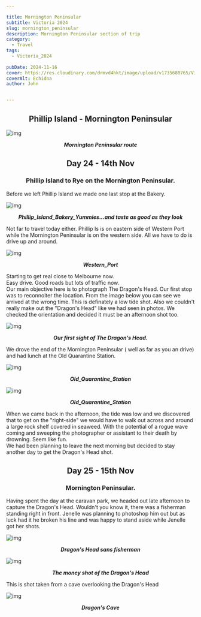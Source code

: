 ```yaml
---

title: Mornington Peninsular
subtitle: Victoria 2024
slug: mornington_peninsular
description: Mornington Peninsular section of trip
category:
  - Travel
tags:
  - Victoria_2024
  
pubDate: 2024-11-16
cover: https://res.cloudinary.com/drmvd4hkt/image/upload/v1735680765/Victoria_2024_Hero_Images/A_Hero_Echidna_Mornington_Peninsula_DSC8043_ftje5m.jpg
coverAlt: Echidna
author: John


---
```



<h2 style="text-align:center; "> Phillip Island - Mornington Peninsular </h2>

![img](../../Images/Mornington_Peninsular/Mornington_Peninsular_Map.jpg)
***<p style="text-align:center; ">Mornington Peninsular route </p>***

<h2 style="text-align:center; "> Day 24 - 14th Nov</h2>

<h3 style="text-align:center; "> Phillip Island to Rye on the Mornington Peninsular. </h3>


Before we left Phillip Island we made one last stop at the Bakery. 

![img](../../Images/Phillip_Island/Phillip_Island_Bakery_Yummies_IMG_6246.jpg)
***<p style="text-align:center; "> Phillip_Island_Bakery_Yummies...and taste as good as they look</p>*** 

Not far to travel today either. Phillip Is is on eastern side of Western Port while the Mornington Peninsular is on the western side. All we have to do is drive up and around.

![img](../../Images/Phillip_Island/Phillip_Island_Western_Port_IMG_6159.jpg)
***<p style="text-align:center; "> Western_Port </p>*** 

Starting to get real close to Melbourne now. 
<br />
Easy drive. Good roads but lots of traffic now.
<br />
Our main objective here is to photograph The Dragon's Head. Our first stop was to reconnoiter the location. From the image below you can see we arrived at the wrong time. This is definately a low tide shot. Also we couldn't really make out the "Dragon's Head" like we had seen in photos. We checked the orientation and decided it must be an afternoon shot too.  


![img](../../Images/Mornington_Peninsular/Dragons_Head_Mornington_Peninsular_DSC8026.jpg)
***<p style="text-align:center; "> Our first sight of The Dragon's Head. </p>*** 

 
We drove the end of the Mornington Peninsular ( well as far as you an drive) and had lunch at the Old Quarantine Station. 

![img](../../Images/Mornington_Peninsular/Old_Quarantine_Station_Mornington_Peninsular_1_.jpg)
***<p style="text-align:center; "> Old_Quarantine_Station</p>*** 

![img](../../Images/Mornington_Peninsular/Old_Quarantine_Station_Mornington_Peninsular_2_P1064977.jpg)
 ***<p style="text-align:center;"> Old_Quarantine_Station </p>*** 


When we came back in the afternoon, the tide was low and we discovered that to get on the "right-side" we would have to walk out across and around a large rock shelf covered in seaweed. With the potential of a rogue wave coming and sweeping the photographer or assistant to their death by drowning. Seem like fun.
<br />
We had been planning to leave the next morning but decided to stay another day to get the Dragon's Head shot.

<h2 style="text-align:center; "> Day 25 - 15th Nov</h2>

<h3 style="text-align:center; "> Mornington Peninsular. </h3>

Having spent the day at the caravan park, we headed out late afternoon to capture the Dragon's Head. Wouldn't you know it, there was a fisherman standing right in front. Jenelle was planning to photoshop him out but as luck had it he broken his line and was happy to stand aside while Jenelle got her shots.

![img](../../Images/Mornington_Peninsular/Dragons_Head_Rock_Mornington_Peninsular_DSC8109-Edit-Edit.jpg)
***<p style="text-align:center; "> Dragon's Head sans fisherman</p>*** 

![img](../../Images/Mornington_Peninsular/Dragons_Head_Rock_Mornington_Peninsular_DSC8122-Edit-Edit-Edit-Edit.jpg)
***<p style="text-align:center; "> The money shot of the Dragon's Head </p>*** 

This is shot taken from a cave overlooking the Dragon's Head

![img](../../Images/Mornington_Peninsular/Dragons_Head_Rock_Mornington_Peninsular_Cave_DSC8137-Edit.jpg)
***<p style="text-align:center; "> Dragon's Cave</p>*** 



<!-- ![img](../../Images/Mornington_Peninsular/.jpg)
***<p style="text-align:center; "> Replace </p>***  -->
